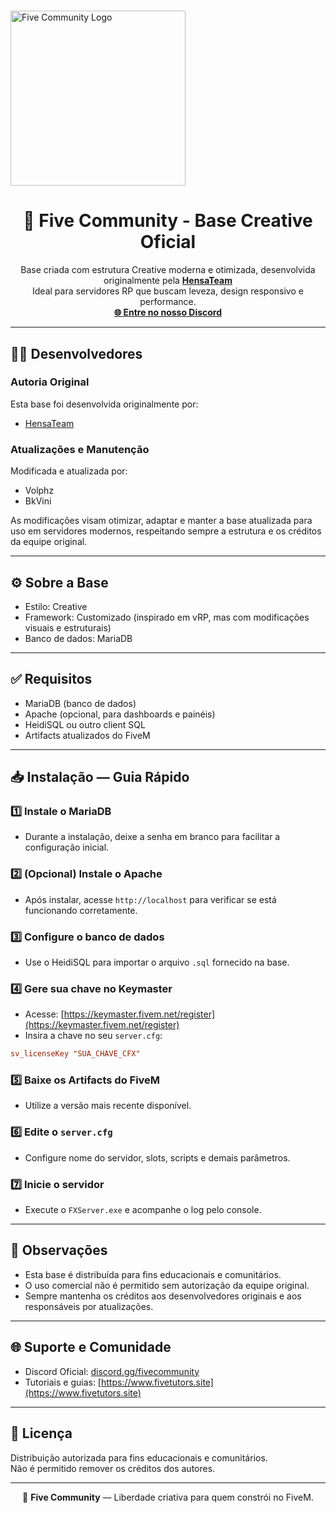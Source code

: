 # <p align="center">
  <img src="https://i.imgur.com/IVyw6XR.png" alt="Five Community Logo" width="280"/>
</p>

<h1 align="center">🎨 Five Community - Base Creative Oficial</h1>

<p align="center">
  Base criada com estrutura Creative moderna e otimizada, desenvolvida originalmente pela <a href="https://github.com/HensaTeam"><strong>HensaTeam</strong></a><br/>
  Ideal para servidores RP que buscam leveza, design responsivo e performance.<br/>
  <a href="https://discord.gg/fivecommunity"><strong>🌐 Entre no nosso Discord</strong></a>
</p>

---

## 👨‍💻 Desenvolvedores

### Autoria Original
Esta base foi desenvolvida originalmente por:

- [HensaTeam](https://github.com/HensaTeam)

### Atualizações e Manutenção
Modificada e atualizada por:

- Volphz  
- BkVini

As modificações visam otimizar, adaptar e manter a base atualizada para uso em servidores modernos, respeitando sempre a estrutura e os créditos da equipe original.

---

## ⚙️ Sobre a Base

- Estilo: Creative
- Framework: Customizado (inspirado em vRP, mas com modificações visuais e estruturais)
- Banco de dados: MariaDB



---

## ✅ Requisitos

- MariaDB (banco de dados)
- Apache (opcional, para dashboards e painéis)
- HeidiSQL ou outro client SQL
- Artifacts atualizados do FiveM

---

## 📥 Instalação — Guia Rápido

### 1️⃣ Instale o MariaDB
- Durante a instalação, deixe a senha em branco para facilitar a configuração inicial.

### 2️⃣ (Opcional) Instale o Apache
- Após instalar, acesse `http://localhost` para verificar se está funcionando corretamente.

### 3️⃣ Configure o banco de dados
- Use o HeidiSQL para importar o arquivo `.sql` fornecido na base.

### 4️⃣ Gere sua chave no Keymaster
- Acesse: [https://keymaster.fivem.net/register](https://keymaster.fivem.net/register)
- Insira a chave no seu `server.cfg`:
```cfg
sv_licenseKey "SUA_CHAVE_CFX"
```

### 5️⃣ Baixe os Artifacts do FiveM
- Utilize a versão mais recente disponível.

### 6️⃣ Edite o `server.cfg`
- Configure nome do servidor, slots, scripts e demais parâmetros.

### 7️⃣ Inicie o servidor
- Execute o `FXServer.exe` e acompanhe o log pelo console.

---

## 📢 Observações

- Esta base é distribuída para fins educacionais e comunitários.
- O uso comercial não é permitido sem autorização da equipe original.
- Sempre mantenha os créditos aos desenvolvedores originais e aos responsáveis por atualizações.

---

## 🌐 Suporte e Comunidade

- Discord Oficial: [discord.gg/fivecommunity](https://discord.gg/fivecommunity)
- Tutoriais e guias: [https://www.fivetutors.site](https://www.fivetutors.site)

---

## 📄 Licença

Distribuição autorizada para fins educacionais e comunitários.  
Não é permitido remover os créditos dos autores.

---

<p align="center">
  🔗 <strong>Five Community</strong> — Liberdade criativa para quem constrói no FiveM.
</p>
